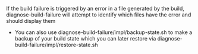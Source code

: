 If the build failure is triggered by an error in a file generated by the build, diagnose-build-failure will attempt to identify which files have the error and should display them

  * You can also use diagnose-build-failure/impl/backup-state.sh to make a backup of your build state which you can later restore via diagnose-build-failure/impl/restore-state.sh
